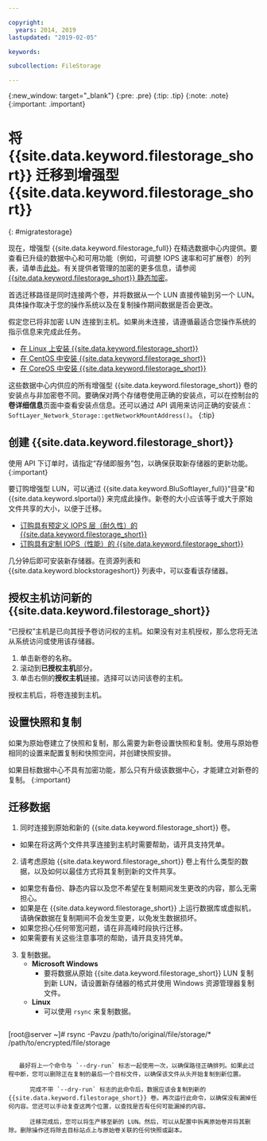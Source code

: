 ```yaml
---

copyright:
  years: 2014, 2019
lastupdated: "2019-02-05"

keywords:

subcollection: FileStorage

---
```

{:new_window: target="_blank"}
{:pre: .pre}
{:tip: .tip}
{:note: .note}
{:important: .important}

# 将 {{site.data.keyword.filestorage_short}} 迁移到增强型 {{site.data.keyword.filestorage_short}}
{: #migratestorage}

现在，增强型 {{site.data.keyword.filestorage_full}} 在精选数据中心内提供。要查看已升级的数据中心和可用功能（例如，可调整 IOPS 速率和可扩展卷）的列表，请单击[此处](/docs/infrastructure/FileStorage?topic=FileStorage-news)。有关提供者管理的加密的更多信息，请参阅 [{{site.data.keyword.filestorage_short}} 静态加密](/docs/infrastructure/FileStorage?topic=FileStorage-encryption)。

首选迁移路径是同时连接两个卷，并将数据从一个 LUN 直接传输到另一个 LUN。具体操作取决于您的操作系统以及在复制操作期间数据是否会更改。

假定您已将非加密 LUN 连接到主机。如果尚未连接，请遵循最适合您操作系统的指示信息来完成此任务。

- [在 Linux 上安装 {{site.data.keyword.filestorage_short}}](/docs/infrastructure/FileStorage?topic=FileStorage-mountingLinux)
- [在 CentOS 中安装 {{site.data.keyword.filestorage_short}}](/docs/infrastructure/FileStorage?topic=FileStorage-mountingCentOS)
- [在 CoreOS 中安装 {{site.data.keyword.filestorage_short}}](/docs/infrastructure/FileStorage?topic=FileStorage-mountingCoreOS)

这些数据中心内供应的所有增强型 {{site.data.keyword.filestorage_short}} 卷的安装点与非加密卷不同。要确保对两个存储卷使用正确的安装点，可以在控制台的**卷详细信息**页面中查看安装点信息。还可以通过 API 调用来访问正确的安装点：`SoftLayer_Network_Storage::getNetworkMountAddress()`。
{:tip}


## 创建 {{site.data.keyword.filestorage_short}}

使用 API 下订单时，请指定“存储即服务”包，以确保获取新存储器的更新功能。
{:important}

要订购增强型 LUN，可以通过 {{site.data.keyword.BluSoftlayer_full}}“目录”和 {{site.data.keyword.slportal}} 来完成此操作。新卷的大小应该等于或大于原始文件共享的大小，以便于迁移。

- [订购具有预定义 IOPS 层（耐久性）的 {{site.data.keyword.filestorage_short}}](/docs/infrastructure/FileStorage?topic=FileStorage-orderingConsole#endurance)
- [订购具有定制 IOPS（性能）的 {{site.data.keyword.filestorage_short}}](/docs/infrastructure/FileStorage?topic=FileStorage-orderingConsole#performance)

几分钟后即可安装新存储器。在资源列表和 {{site.data.keyword.blockstorageshort}} 列表中，可以查看该存储器。


## 授权主机访问新的 {{site.data.keyword.filestorage_short}}

“已授权”主机是已向其授予卷访问权的主机。如果没有对主机授权，那么您将无法从系统访问或使用该存储器。

1. 单击新卷的名称。
2. 滚动到**已授权主机**部分。
3. 单击右侧的**授权主机**链接。选择可以访问该卷的主机。

授权主机后，将卷连接到主机。


## 设置快照和复制

如果为原始卷建立了快照和复制，那么需要为新卷设置快照和复制。使用与原始卷相同的设置来配置复制和快照空间，并创建快照安排。

如果目标数据中心不具有加密功能，那么只有升级该数据中心，才能建立对新卷的复制。
{:important}


## 迁移数据

1. 同时连接到原始和新的 {{site.data.keyword.filestorage_short}} 卷。
  - 如果在将这两个文件共享连接到主机时需要帮助，请开具支持凭单。

2. 请考虑原始 {{site.data.keyword.filestorage_short}} 卷上有什么类型的数据，以及如何以最佳方式将其复制到新的文件共享。
  - 如果您有备份、静态内容以及您不希望在复制期间发生更改的内容，那么无需担心。
  - 如果是在 {{site.data.keyword.filestorage_short}} 上运行数据库或虚拟机，请确保数据在复制期间不会发生变更，以免发生数据损坏。
  - 如果您担心任何带宽问题，请在非高峰时段执行迁移。
  - 如果需要有关这些注意事项的帮助，请开具支持凭单。

3. 复制数据。
   - **Microsoft Windows**
     - 要将数据从原始 {{site.data.keyword.filestorage_short}} LUN 复制到新 LUN，请设置新存储器的格式并使用 Windows 资源管理器复制文件。
   - **Linux**
     - 可以使用 `rsync` 来复制数据。
       ```
[root@server ~]# rsync -Pavzu /path/to/original/file/storage/* /path/to/encrypted/file/storage
```

   最好将上一个命令与 `--dry-run` 标志一起使用一次，以确保路径正确排列。如果此过程中断，您可以删除正在复制的最后一个目标文件，以确保该文件从头开始复制到新位置。

      完成不带 `--dry-run` 标志的此命令后，数据应该会复制到新的 {{site.data.keyword.filestorage_short}} 卷。再次运行此命令，以确保没有漏掉任何内容。您还可以手动复查这两个位置，以查找是否有任何可能漏掉的内容。

      迁移完成后，您可以将生产移至新的 LUN。然后，可以从配置中拆离原始卷并将其删除。删除操作还将除去目标站点上与原始卷关联的任何快照或副本。
